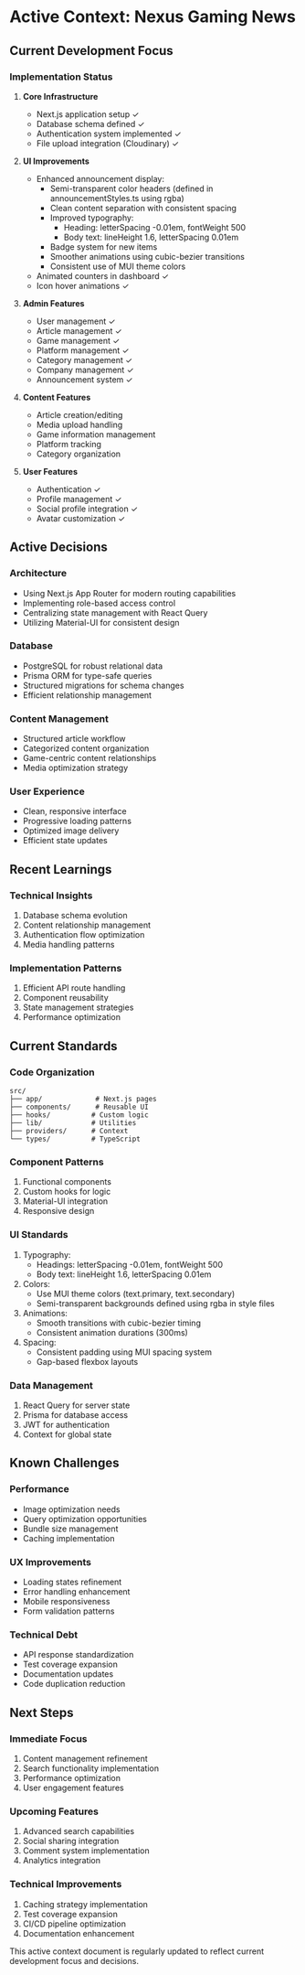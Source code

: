 # Active Context: Nexus Gaming News

## Current Development Focus

### Implementation Status

1. **Core Infrastructure**

   - Next.js application setup ✓
   - Database schema defined ✓
   - Authentication system implemented ✓
   - File upload integration (Cloudinary) ✓

2. **UI Improvements**

   - Enhanced announcement display:
     - Semi-transparent color headers (defined in announcementStyles.ts using
       rgba)
     - Clean content separation with consistent spacing
     - Improved typography:
       - Heading: letterSpacing -0.01em, fontWeight 500
       - Body text: lineHeight 1.6, letterSpacing 0.01em
     - Badge system for new items
     - Smoother animations using cubic-bezier transitions
     - Consistent use of MUI theme colors
   - Animated counters in dashboard ✓
   - Icon hover animations ✓

3. **Admin Features**

   - User management ✓
   - Article management ✓
   - Game management ✓
   - Platform management ✓
   - Category management ✓
   - Company management ✓
   - Announcement system ✓

4. **Content Features**

   - Article creation/editing
   - Media upload handling
   - Game information management
   - Platform tracking
   - Category organization

5. **User Features**
   - Authentication ✓
   - Profile management ✓
   - Social profile integration ✓
   - Avatar customization ✓

## Active Decisions

### Architecture

- Using Next.js App Router for modern routing capabilities
- Implementing role-based access control
- Centralizing state management with React Query
- Utilizing Material-UI for consistent design

### Database

- PostgreSQL for robust relational data
- Prisma ORM for type-safe queries
- Structured migrations for schema changes
- Efficient relationship management

### Content Management

- Structured article workflow
- Categorized content organization
- Game-centric content relationships
- Media optimization strategy

### User Experience

- Clean, responsive interface
- Progressive loading patterns
- Optimized image delivery
- Efficient state updates

## Recent Learnings

### Technical Insights

1. Database schema evolution
2. Content relationship management
3. Authentication flow optimization
4. Media handling patterns

### Implementation Patterns

1. Efficient API route handling
2. Component reusability
3. State management strategies
4. Performance optimization

## Current Standards

### Code Organization

```
src/
├── app/             # Next.js pages
├── components/      # Reusable UI
├── hooks/          # Custom logic
├── lib/            # Utilities
├── providers/      # Context
└── types/          # TypeScript
```

### Component Patterns

1. Functional components
2. Custom hooks for logic
3. Material-UI integration
4. Responsive design

### UI Standards

1. Typography:
   - Headings: letterSpacing -0.01em, fontWeight 500
   - Body text: lineHeight 1.6, letterSpacing 0.01em
2. Colors:
   - Use MUI theme colors (text.primary, text.secondary)
   - Semi-transparent backgrounds defined using rgba in style files
3. Animations:
   - Smooth transitions with cubic-bezier timing
   - Consistent animation durations (300ms)
4. Spacing:
   - Consistent padding using MUI spacing system
   - Gap-based flexbox layouts

### Data Management

1. React Query for server state
2. Prisma for database access
3. JWT for authentication
4. Context for global state

## Known Challenges

### Performance

- Image optimization needs
- Query optimization opportunities
- Bundle size management
- Caching implementation

### UX Improvements

- Loading states refinement
- Error handling enhancement
- Mobile responsiveness
- Form validation patterns

### Technical Debt

- API response standardization
- Test coverage expansion
- Documentation updates
- Code duplication reduction

## Next Steps

### Immediate Focus

1. Content management refinement
2. Search functionality implementation
3. Performance optimization
4. User engagement features

### Upcoming Features

1. Advanced search capabilities
2. Social sharing integration
3. Comment system implementation
4. Analytics integration

### Technical Improvements

1. Caching strategy implementation
2. Test coverage expansion
3. CI/CD pipeline optimization
4. Documentation enhancement

This active context document is regularly updated to reflect current development
focus and decisions.
